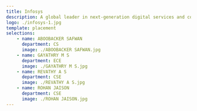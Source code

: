```yaml
---
title: Infosys
description: A global leader in next-generation digital services and consulting.
logo: ./infosys-1.jpg
template: placement
selections:
    - name: ABOOBACKER SAFWAN
      department: CS
      image: ./ABOOBACKER SAFWAN.jpg
    - name: GAYATHRY M S
      department: ECE
      image: ./GAYATHRY M S.jpg
    - name: REVATHY A S
      department: CSE
      image: ./REVATHY A S.jpg
    - name: ROHAN JAISON
      department: CSE
      image: ./ROHAN JAISON.jpg
---
```

